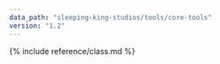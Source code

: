 ```yaml
---
data_path: "sleeping-king-studios/tools/core-tools"
version: "1.2"
---
```


{% include reference/class.md %}
